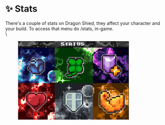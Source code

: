 # ✨ Stats

There's a couple of stats on Dragon Shied, they affect your character and your build. To access that menu do /stats, in-game.\
\


<figure><img src="../../.gitbook/assets/image.png" alt=""><figcaption></figcaption></figure>
